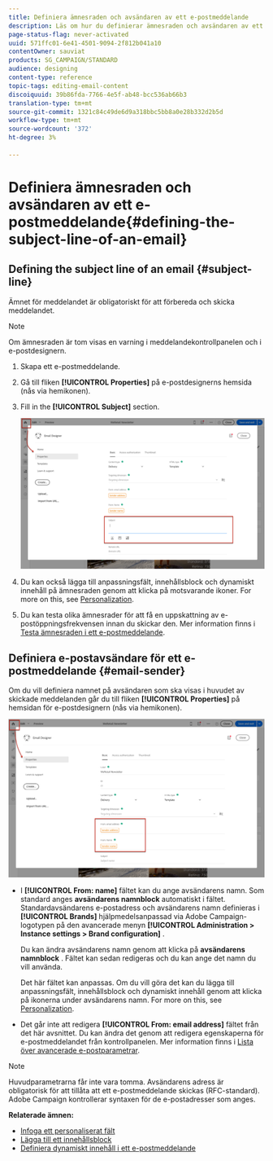 ```yaml
---
title: Definiera ämnesraden och avsändaren av ett e-postmeddelande
description: Läs om hur du definierar ämnesraden och avsändaren av ett e-postmeddelande i e-postdesignern.
page-status-flag: never-activated
uuid: 571ffc01-6e41-4501-9094-2f812b041a10
contentOwner: sauviat
products: SG_CAMPAIGN/STANDARD
audience: designing
content-type: reference
topic-tags: editing-email-content
discoiquuid: 39b86fda-7766-4e5f-ab48-bcc536ab66b3
translation-type: tm+mt
source-git-commit: 1321c84c49de6d9a318bbc5bb8a0e28b332d2b5d
workflow-type: tm+mt
source-wordcount: '372'
ht-degree: 3%

---
```



# Definiera ämnesraden och avsändaren av ett e-postmeddelande{#defining-the-subject-line-of-an-email}

## Defining the subject line of an email {#subject-line}

Ämnet för meddelandet är obligatoriskt för att förbereda och skicka meddelandet.

>[!NOTE]
>
>Om ämnesraden är tom visas en varning i meddelandekontrollpanelen och i e-postdesignern.

1. Skapa ett e-postmeddelande.
1. Gå till fliken **[!UICONTROL Properties]** på e-postdesignerns hemsida (nås via hemikonen).
1. Fill in the **[!UICONTROL Subject]** section.

   ![](assets/email_designer_subject.png)

1. Du kan också lägga till anpassningsfält, innehållsblock och dynamiskt innehåll på ämnesraden genom att klicka på motsvarande ikoner. For more on this, see [Personalization](../../designing/using/personalization.md).
1. Du kan testa olika ämnesrader för att få en uppskattning av e-postöppningsfrekvensen innan du skickar den. Mer information finns i [Testa ämnesraden i ett e-postmeddelande](../../sending/using/testing-subject-line-email.md).

## Definiera e-postavsändare för ett e-postmeddelande {#email-sender}

Om du vill definiera namnet på avsändaren som ska visas i huvudet av skickade meddelanden går du till fliken **[!UICONTROL Properties]** på hemsidan för e-postdesignern (nås via hemikonen).

![](assets/delivery_content_edition16.png)

* I **[!UICONTROL From: name]** fältet kan du ange avsändarens namn. Som standard anges **avsändarens namnblock** automatiskt i fältet. Standardavsändarens e-postadress och avsändarens namn definieras i **[!UICONTROL Brands]** hjälpmedelsanpassad via Adobe Campaign-logotypen på den avancerade menyn **[!UICONTROL Administration > Instance settings > Brand configuration]** .

   Du kan ändra avsändarens namn genom att klicka på **avsändarens namnblock** . Fältet kan sedan redigeras och du kan ange det namn du vill använda.

   Det här fältet kan anpassas. Om du vill göra det kan du lägga till anpassningsfält, innehållsblock och dynamiskt innehåll genom att klicka på ikonerna under avsändarens namn. For more on this, see [Personalization](../../designing/using/personalization.md).

* Det går inte att redigera **[!UICONTROL From: email address]** fältet från det här avsnittet. Du kan ändra det genom att redigera egenskaperna för e-postmeddelandet från kontrollpanelen. Mer information finns i [Lista över avancerade e-postparametrar](../../administration/using/configuring-email-channel.md#advanced-parameters).

>[!NOTE]
>
>Huvudparametrarna får inte vara tomma. Avsändarens adress är obligatorisk för att tillåta att ett e-postmeddelande skickas (RFC-standard). Adobe Campaign kontrollerar syntaxen för de e-postadresser som anges.

**Relaterade ämnen:**

* [Infoga ett personaliserat fält](../../designing/using/personalization.md#inserting-a-personalization-field)
* [Lägga till ett innehållsblock](../../designing/using/personalization.md#adding-a-content-block)
* [Definiera dynamiskt innehåll i ett e-postmeddelande](../../designing/using/personalization.md#defining-dynamic-content-in-an-email)
